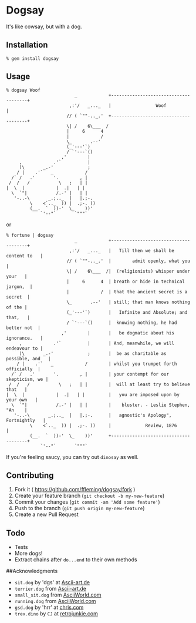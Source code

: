 # Dogsay

It's like cowsay, but with a dog.

## Installation
```
% gem install dogsay
```

## Usage
```
% dogsay Woof
                          _            +--------------------------------------+
                        ,:'/   _..._   |                 Woof                 |
                       // ( `""-.._.'  +--------------------------------------+
                       \| /    6\___  /
                       |     6      4
                       |            /
                       \_       .--'
                       (_'---'`)
                       / `'---`()
                     ,'        |
     ,            .'`          |
     )\       _.-'             ;
    / |    .'`   _            /
  /` /   .'       '.        , |
 /  /   /           \   ;   | |
|  \  |            |  .|   | |
  \  `"|           /.-' |   | |
   '-..-\       _.;.._  |   |.;-.
         \    <`.._  )) |  .;-. ))
         (__.  `  ))-'  \_    ))'
             `'--"`       `"""`
```
or
```
% fortune | dogsay
                          _            +--------------------------------------+
                        ,:'/   _..._   |   Till then we shall be content to   |
                       // ( `""-.._.'  |        admit openly, what you        |
                       \| /    6\___  /|  (religionists) whisper under your   |
                       |     6      4  | breath or hide in technical jargon,  |
                       |            /  | that the ancient secret is a secret  |
                       \_       .--'   | still; that man knows nothing of the |
                       (_'---'`)       |   Infinite and Absolute; and that,   |
                       / `'---`()      |  knowing nothing, he had better not  |
                     ,'        |       |   be dogmatic about his ignorance.   |
     ,            .'`          |       | And, meanwhile, we will endeavour to |
     )\       _.-'             ;       |  be as charitable as possible, and   |
    / |    .'`   _            /        | whilst you trumpet forth officially  |
  /` /   .'       '.        , |        | your contempt for our skepticism, we |
 /  /   /           \   ;   | |        |  will at least try to believe that   |
|  \  |            |  .|   | |         |   you are imposed upon by your own   |
  \  `"|           /.-' |   | |        |    bluster. - Leslie Stephen, "An    |
   '-..-\       _.;.._  |   |.;-.      |   agnostic's Apology", Fortnightly   |
         \    <`.._  )) |  .;-. ))     |             Review, 1876             |
         (__.  `  ))-'  \_    ))'      +--------------------------------------+
             `'--"`       `"""`
```

If you're feeling saucy, you can try out `dinosay` as well.

## Contributing

1. Fork it ( https://github.com/ffleming/dogsay/fork )
2. Create your feature branch (`git checkout -b my-new-feature`)
3. Commit your changes (`git commit -am 'Add some feature'`)
4. Push to the branch (`git push origin my-new-feature`)
5. Create a new Pull Request

## Todo
* Tests
* More dogs!
* Extract chains after `do...end` to their own methods

##Acknowledgments
* `sit.dog` by 'dgs' at [Ascii-art.de](http://www.ascii-art.de/ascii/def/dogs.txt)
* `terrier.dog` from [Ascii-art.de](http://www.ascii-art.de/ascii/def/dogs.txt)
* `small_sit.dog` from [AsciiWorld.com](http://www.asciiworld.com/-Dogs-.html)
* `running.dog` from [AsciiWorld.com](http://www.asciiworld.com/-Dogs-.html)
* `gsd.dog` by 'hrr' at [chris.com](http://www.chris.com/ascii/index.php?art=animals/dogs)
* `trex.dino` by `CJ` at [retrojunkie.com](http://www.retrojunkie.com/asciiart/animals/dinos.htm)
